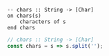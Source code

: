```applescript
-- chars :: String -> [Char]
on chars(s)
    characters of s
end chars
```

```js
// chars :: String -> [Char]
const chars = s => s.split('');
```